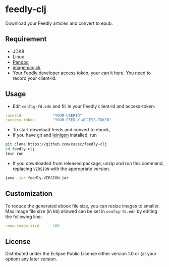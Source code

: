 # feedly-clj

Download your Feedly articles and convert to epub.

## Requirement

* JDK8
* Linux
* [Pandoc](https://github.com/jgm/pandoc)
* [imagemagick](http://www.imagemagick.org)
* Your Feedly developer access token, your can  it [here](https://feedly.com/v3/auth/dev). You need to record your client-id.

## Usage

* Edit `config-fd.edn` and fill in your Feedly client-id and access-token: 

```clojure
:userid              "YOUR-USERID"
:access-token        "YOUR-FEEDLY-ACCESS-TOKEN"
```

* To start download feeds and convert to ebook, 
 * If you have git and [leinigen](https://github.com/technomancy/leiningen) installed, run 

```bash
git clone https://github.com/cassc/feedly-clj
cd feedly-clj
lein run
```
 * If you downloaded from released package, unzip and run this command, replacing `VERSION` with the appropriate version. 

```bash
java -jar feedly-VERSION.jar
``` 

## Customization

To reduce the generated ebook file size, you can resize images to smaller. Max image file size (in kb) allowed can be set in `config-fd.edn` by editing the following line:

``` clojure
:max-image-size      100
```

## License

Distributed under the Eclipse Public License either version 1.0 or (at
your option) any later version.
